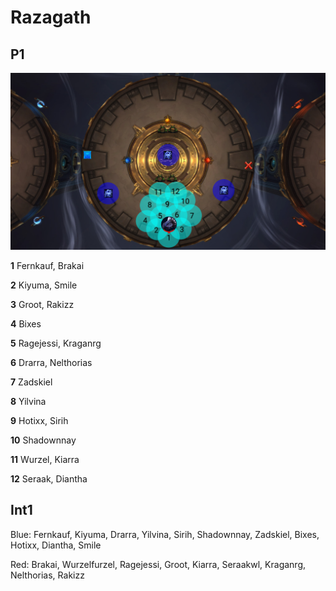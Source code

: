 # Razagath

## P1

![P1](/images/raziP1.png)

**1** Fernkauf, Brakai

**2** Kiyuma, Smile

**3** Groot, Rakizz

**4** Bixes

**5** Ragejessi, Kraganrg

**6** Drarra, Nelthorias

**7** Zadskiel

**8** Yilvina

**9** Hotixx, Sirih

**10** Shadownnay

**11** Wurzel, Kiarra

**12** Seraak, Diantha

## Int1

Blue: Fernkauf, Kiyuma, Drarra, Yilvina, Sirih, Shadownnay, Zadskiel, Bixes, Hotixx, Diantha, Smile

Red: Brakai, Wurzelfurzel, Ragejessi, Groot, Kiarra, Seraakwl, Kraganrg, Nelthorias, Rakizz